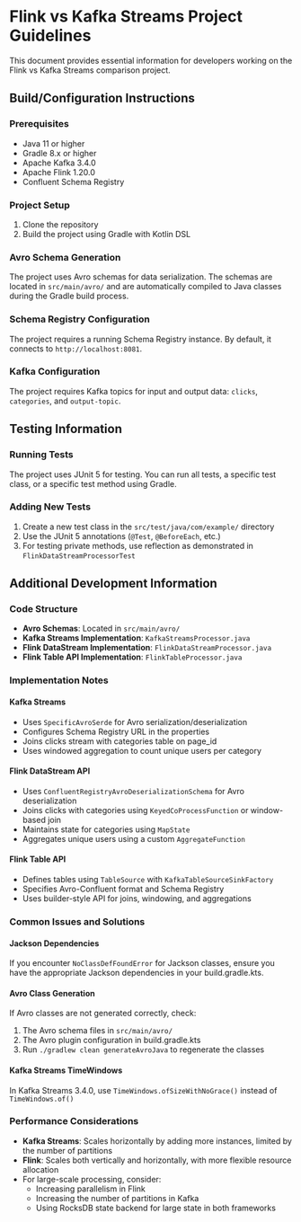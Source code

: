 # Flink vs Kafka Streams Project Guidelines

This document provides essential information for developers working on the Flink vs Kafka Streams comparison project.

## Build/Configuration Instructions

### Prerequisites
- Java 11 or higher
- Gradle 8.x or higher
- Apache Kafka 3.4.0
- Apache Flink 1.20.0
- Confluent Schema Registry

### Project Setup
1. Clone the repository
2. Build the project using Gradle with Kotlin DSL

### Avro Schema Generation
The project uses Avro schemas for data serialization. The schemas are located in `src/main/avro/` and are automatically compiled to Java classes during the Gradle build process.

### Schema Registry Configuration
The project requires a running Schema Registry instance. By default, it connects to `http://localhost:8081`.

### Kafka Configuration
The project requires Kafka topics for input and output data: `clicks`, `categories`, and `output-topic`.

## Testing Information

### Running Tests
The project uses JUnit 5 for testing. You can run all tests, a specific test class, or a specific test method using Gradle.

### Adding New Tests
1. Create a new test class in the `src/test/java/com/example/` directory
2. Use the JUnit 5 annotations (`@Test`, `@BeforeEach`, etc.)
3. For testing private methods, use reflection as demonstrated in `FlinkDataStreamProcessorTest`

## Additional Development Information

### Code Structure
- **Avro Schemas**: Located in `src/main/avro/`
- **Kafka Streams Implementation**: `KafkaStreamsProcessor.java`
- **Flink DataStream Implementation**: `FlinkDataStreamProcessor.java`
- **Flink Table API Implementation**: `FlinkTableProcessor.java`

### Implementation Notes

#### Kafka Streams
- Uses `SpecificAvroSerde` for Avro serialization/deserialization
- Configures Schema Registry URL in the properties
- Joins clicks stream with categories table on page_id
- Uses windowed aggregation to count unique users per category

#### Flink DataStream API
- Uses `ConfluentRegistryAvroDeserializationSchema` for Avro deserialization
- Joins clicks with categories using `KeyedCoProcessFunction` or window-based join
- Maintains state for categories using `MapState`
- Aggregates unique users using a custom `AggregateFunction`

#### Flink Table API
- Defines tables using `TableSource` with `KafkaTableSourceSinkFactory`
- Specifies Avro-Confluent format and Schema Registry
- Uses builder-style API for joins, windowing, and aggregations

### Common Issues and Solutions

#### Jackson Dependencies
If you encounter `NoClassDefFoundError` for Jackson classes, ensure you have the appropriate Jackson dependencies in your build.gradle.kts.

#### Avro Class Generation
If Avro classes are not generated correctly, check:
1. The Avro schema files in `src/main/avro/`
2. The Avro plugin configuration in build.gradle.kts
3. Run `./gradlew clean generateAvroJava` to regenerate the classes

#### Kafka Streams TimeWindows
In Kafka Streams 3.4.0, use `TimeWindows.ofSizeWithNoGrace()` instead of `TimeWindows.of()`

### Performance Considerations
- **Kafka Streams**: Scales horizontally by adding more instances, limited by the number of partitions
- **Flink**: Scales both vertically and horizontally, with more flexible resource allocation
- For large-scale processing, consider:
  - Increasing parallelism in Flink
  - Increasing the number of partitions in Kafka
  - Using RocksDB state backend for large state in both frameworks
